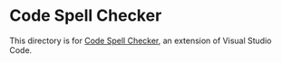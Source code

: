 # Code Spell Checker

This directory is for [Code Spell Checker](https://marketplace.visualstudio.com/items?itemName=streetsidesoftware.code-spell-checker), an extension of Visual Studio Code.
